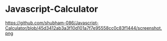 # Javascript-Calculator
https://github.com/shubham-086/Javascript-Calculator/blob/45d3412ab3a3f10d101a7f7e95558cc0c83f1444/screenshot.png
